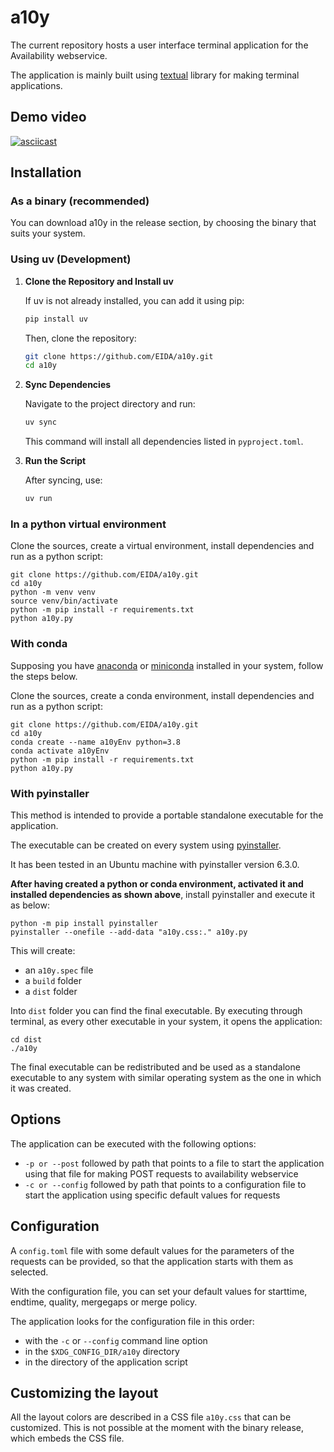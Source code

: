# a10y

The current repository hosts a user interface terminal application for the Availability webservice.

The application is mainly built using [textual](https://textual.textualize.io/) library for making terminal applications.

## Demo video

[![asciicast](https://asciinema.org/a/HybCoSNhMJbNm2Ff8NH6zomTS.svg)](https://asciinema.org/a/HybCoSNhMJbNm2Ff8NH6zomTS)

## Installation

### As a binary (recommended)

You can download a10y in the release section, by choosing the binary that suits your system.

### Using uv (Development)
1. **Clone the Repository and Install uv**

   If uv is not already installed, you can add it using pip:

   ```bash
   pip install uv
   ```

   Then, clone the repository:

   ```bash
   git clone https://github.com/EIDA/a10y.git
   cd a10y
   ```

2. **Sync Dependencies**

   Navigate to the project directory and run:

   ```bash
   uv sync
   ```

   This command will install all dependencies listed in `pyproject.toml`.

3. **Run the Script**

   After syncing, use:

   ```bash
   uv run
   ```


### In a python virtual environment

Clone the sources, create a virtual environment, install dependencies and run as a python script:

```
git clone https://github.com/EIDA/a10y.git
cd a10y
python -m venv venv
source venv/bin/activate
python -m pip install -r requirements.txt
python a10y.py
```

### With conda

Supposing you have [anaconda](https://www.anaconda.com/) or [miniconda](https://docs.conda.io/projects/miniconda/en/latest/) installed in your system, follow the steps below.

Clone the sources, create a conda environment, install dependencies and run as a python script:

```
git clone https://github.com/EIDA/a10y.git
cd a10y
conda create --name a10yEnv python=3.8
conda activate a10yEnv
python -m pip install -r requirements.txt
python a10y.py
```

### With pyinstaller

This method is intended to provide a portable standalone executable for the application.

The executable can be created on every system using [pyinstaller](https://pyinstaller.org/en/stable/).

It has been tested in an Ubuntu machine with pyinstaller version 6.3.0.

**After having created a python or conda environment, activated it and installed dependencies as shown above**, install pyinstaller and execute it as below:

```
python -m pip install pyinstaller
pyinstaller --onefile --add-data "a10y.css:." a10y.py
```

This will create:

- an `a10y.spec` file
- a `build` folder
- a `dist` folder

Into `dist` folder you can find the final executable. By executing through terminal, as every other executable in your system, it opens the application:

```
cd dist
./a10y
```

The final executable can be redistributed and be used as a standalone executable to any system with similar operating system as the one in which it was created.

## Options

The application can be executed with the following options:

- `-p or --post` followed by path that points to a file to start the application using that file for making POST requests to availability webservice
- `-c or --config` followed by path that points to a configuration file to start the application using specific default values for requests

## Configuration

A `config.toml` file with some default values for the parameters of the requests can be provided, so that the application starts with them as selected.

With the configuration file, you can set your default values for starttime, endtime, quality, mergegaps or merge policy.

The application looks for the configuration file in this order:

- with the `-c` or `--config` command line option
- in the `$XDG_CONFIG_DIR/a10y` directory
- in the directory of the application script

## Customizing the layout

All the layout colors are described in a CSS file `a10y.css` that can be customized. This is not possible at the moment with the binary release, which embeds the CSS file.

